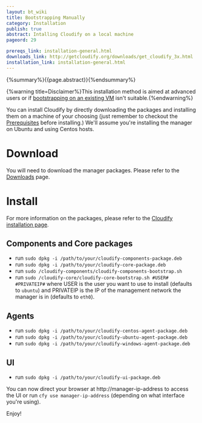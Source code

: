 ```yaml
---
layout: bt_wiki
title: Bootstrapping Manually
category: Installation
publish: true
abstract: Intalling Cloudify on a local machine
pageord: 29

prereqs_link: installation-general.html
downloads_link: http://getcloudify.org/downloads/get_cloudify_3x.html
installation_link: installation-general.html
---
```

{%summary%}{{page.abstract}}{%endsummary%}

{%warning title=Disclaimer%}This installation method is aimed at advanced users or if [bootstrapping on an existing VM](installation-simple-provider.html) isn't suitable.{%endwarning%}

You can install Cloudify by directly downloading the packages and installing them on a machine of your choosing (just remember to checkout the [Prerequisites]({{page.prereqs_link}}#prerequisites) before installing.)
We'll assume you're installing the manager on Ubuntu and using Centos hosts.


# Download

You will need to download the manager packages.
Please refer to the [Downloads]({{page.downloads_link}}) page.

# Install

For more information on the packages, please refer to the [Cloudify installation page]({{page.installation_link}}).

## Components and Core packages

* run `sudo dpkg -i /path/to/your/cloudify-components-package.deb`
* run `sudo dpkg -i /path/to/your/cloudify-core-package.deb`
* run `sudo /cloudify-components/cloudify-components-bootstrap.sh`
* run `sudo /cloudify-core/cloudify-core-bootstrap.sh #USER# #PRIVATEIP#` where USER is the user you want to use to install (defaults to `ubuntu`) and PRIVATEIP is the IP of the management network the manager is in (defaults to `eth0`).

## Agents

* run `sudo dpkg -i /path/to/your/cloudify-centos-agent-package.deb`
* run `sudo dpkg -i /path/to/your/cloudify-ubuntu-agent-package.deb`
* run `sudo dpkg -i /path/to/your/cloudify-windows-agent-package.deb`

## UI
* run `sudo dpkg -i /path/to/your/cloudify-ui-package.deb`

You can now direct your browser at http://manager-ip-address to access the UI or run `cfy use manager-ip-address` (depending on what interface you're using).

Enjoy!

